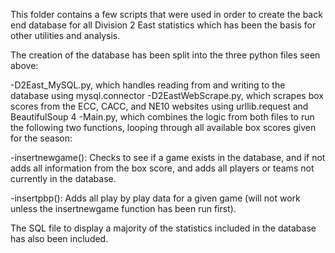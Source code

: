 This folder contains a few scripts that were used in order to create the back end database for all Division 2 East statistics which has been the basis for other utilities and analysis.

The creation of the database has been split into the three python files seen above:


-D2East_MySQL.py, which handles reading from and writing to the database using mysql.connector
-D2EastWebScrape.py, which scrapes box scores from the ECC, CACC, and NE10 websites using urllib.request and BeautifulSoup 4
-Main.py, which combines the logic from both files to run the following two functions, looping through all available box scores given for the season:

 -insertnewgame(): Checks to see if a game exists in the database, and if not adds all information from the box score, and adds all players or teams not currently in the database.

 -insertpbp(): Adds all play by play data for a given game (will not work unless the insertnewgame function has been run first).

The SQL file to display a majority of the statistics included in the database has also been included.
